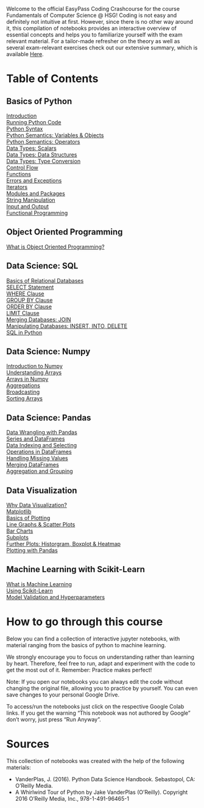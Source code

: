 Welcome to the official EasyPass Coding Crashcourse for the course Fundamentals of Computer Science @ HSG! Coding is not easy and definitely not intuitive at first. However, since there is no other way around it, this compilation of notebooks provides an interactive overview of essential concepts and helps you to familiarize yourself with the exam relevant material. For a tailor-made refresher on the theory as well as several exam-relevant exercises check out our extensive summary, which is available [Here](https://easypass-learning.ch/).

# Table of Contents
## Basics of Python
[Introduction](https://wahlerp.github.io/01_01_Introduction.html)<br>
[Running Python Code](https://wahlerp.github.io/01_02_Running_Python_Code.html)<br>
[Python Syntax](https://wahlerp.github.io/01_03_Basic_Python_Syntax.html)<br>
[Python Semantics: Variables & Objects](https://wahlerp.github.io/01_04_Basic_Semantics_Variables.html)<br>
[Python Semantics: Operators](https://wahlerp.github.io/01_05_Basic_Semantics_Operators.html)<br>
[Data Types: Scalars](https://wahlerp.github.io/01_06_Built_In_Data_Types_Scalars.html)<br>
[Data Types: Data Structures](https://wahlerp.github.io/01_07_Built_In_Data_Types_Data_Structures.html)<br>
[Data Types: Type Conversion](https://wahlerp.github.io/01_08_Built_In_Data_Types_Type_Conversion.html)<br>
[Control Flow](https://wahlerp.github.io/01_09_Control_flow_Statements.html)<br>
[Functions](https://wahlerp.github.io/01_10_Functions.html)<br>
[Errors and Exceptions](https://wahlerp.github.io/01_11_Errors_and_Exceptions.html)<br>
[Iterators](https://wahlerp.github.io/01_12_Iterators.html)<br>
[Modules and Packages](https://wahlerp.github.io/01_13_Modules_and_Packages.html)<br>
[String Manipulation](https://wahlerp.github.io/01_14_String_Manipulation.html)<br>
[Input and Output](https://wahlerp.github.io/01_15_Input_and_Output.html)<br>
[Functional Programming](https://wahlerp.github.io/01_16_Functional_Programming.html)<br>

## Object Oriented Programming
[What is Object Oriented Programming?](https://wahlerp.github.io/02_01_What_is_OOP.html)<br>

## Data Science: SQL
[Basics of Relational Databases](https://wahlerp.github.io/03_01_SQL_Basics.html)<br>
[SELECT Statement](https://wahlerp.github.io/03_02_SQL_Select.html)<br>
[WHERE Clause](https://wahlerp.github.io/03_03_Where_Clause.html)<br>
[GROUP BY Clause](https://wahlerp.github.io/03_04_GroupBy_Clause.html)<br>
[ORDER BY Clause](https://wahlerp.github.io/03_05_Order_By_Clause.html)<br>
[LIMIT Clause](https://wahlerp.github.io/03_06_Limit_Clause.html)<br>
[Merging Databases: JOIN](https://wahlerp.github.io/03_07_Merging_Databases.html)<br>
[Manipulating Databases: INSERT, INTO, DELETE](https://wahlerp.github.io/03_08_Manipulating_Databases.html)<br>
[SQL in Python](https://wahlerp.github.io/03_09_SQL_in_Python.html)<br>

## Data Science: Numpy
[Introduction to Numpy](https://wahlerp.github.io/04_01_Introduction_to_Numpy.html)<br>
[Understanding Arrays](https://wahlerp.github.io/04_02_Understanding_Arrays.html)<br>
[Arrays in Numpy](https://wahlerp.github.io/04_03_Arrays__in_Numpy.html)<br>
[Aggregations](https://wahlerp.github.io/04_04_Aggregations.html)<br>
[Broadcasting](https://wahlerp.github.io/04_05_Broadcasting.html)<br>
[Sorting Arrays](https://wahlerp.github.io/04_06_Sorting_Arrays.html)<br>

## Data Science: Pandas
[Data Wrangling with Pandas](https://wahlerp.github.io/05_01_Data_Wrangling_With_Pandas.html)<br>
[Series and DataFrames](https://wahlerp.github.io/05_02_Introduction_to_Series_and_DataFrames.html)<br>
[Data Indexing and Selecting](https://wahlerp.github.io/05_03_Data_Indexing_and_Selecting.html)<br>
[Operations in DataFrames](https://wahlerp.github.io/05_04_Operations_in_Dataframes.html)<br>
[Handling Missing Values](https://wahlerp.github.io/05_05_Handling_Missing_Values.html)<br>
[Merging DataFrames](https://wahlerp.github.io/05_06_Merging_DataFrames.html)<br>
[Aggregation and Grouping](https://wahlerp.github.io/05_07_Aggregation_and_Grouping.html)<br>

## Data Visualization
[Why Data Visualization?](https://wahlerp.github.io/06_01_Data_Visualization.html)<br>
[Matplotlib](https://wahlerp.github.io/06_02_Matplotlib.html)<br>
[Basics of Plotting](https://wahlerp.github.io/06_03_Basics_of_Plotting.html)<br>
[Line Graphs & Scatter Plots](https://wahlerp.github.io/06_04_Line_Scatter_Plots.html)<br>
[Bar Charts](https://wahlerp.github.io/06_05_Bar_Charts.html)<br>
[Subplots](https://wahlerp.github.io/06_06_Subplots.html)<br>
[Further Plots: Historgram, Boxplot & Heatmap](https://wahlerp.github.io/06_07_Historgrams_Boxplot_Heatmap.html)<br>
[Plotting with Pandas](https://wahlerp.github.io/06_08_Plotting_with_Pandas.html)<br>

## Machine Learning with Scikit-Learn
[What is Machine Learning](https://wahlerp.github.io/07_01_Machine_Learning.html)<br>
[Using Scikit-Learn](https://wahlerp.github.io/07_02_MachineLearning_Scikit_Learnt.html)<br>
[Model Validation and Hyperparameters](https://wahlerp.github.io/07_03_Model_Validation.html)<br>

# How to go through this course
Below you can find a collection of interactive jupyter notebooks, with material ranging from the basics of python to machine learning.

We strongly encourage you to focus on understanding rather than learning by heart. Therefore, feel free to run, adapt and experiment with the code to get the most out of it. Remember: Practice makes perfect!

Note: If you open our notebooks you can always edit the code without changing the original file, allowing you to practice by yourself. You can even save changes to your personal Google Drive.

To access/run the notebooks just click on the respective Google Colab links. If you get the warning “This notebook was not authored by Google” don’t worry, just press “Run Anyway”.

# Sources
This collection of notebooks was created with the help of the following materials:

- VanderPlas, J. (2016). Python Data Science Handbook. Sebastopol, CA: O’Reilly Media.
- A Whirlwind Tour of Python by Jake VanderPlas (O’Reilly). Copyright 2016 O’Reilly Media, Inc., 978-1-491-96465-1

